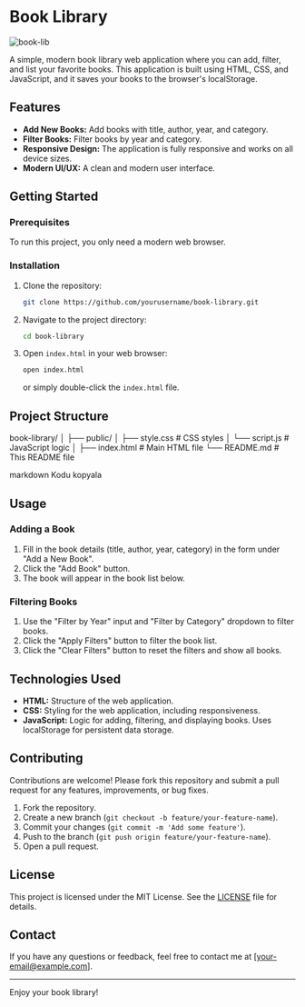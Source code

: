 # Book Library

![book-lib](https://github.com/user-attachments/assets/c43c0873-9514-44fd-801c-e70eca911b55)



A simple, modern book library web application where you can add, filter, and list your favorite books. This application is built using HTML, CSS, and JavaScript, and it saves your books to the browser's localStorage.

## Features

- **Add New Books:** Add books with title, author, year, and category.
- **Filter Books:** Filter books by year and category.
- **Responsive Design:** The application is fully responsive and works on all device sizes.
- **Modern UI/UX:** A clean and modern user interface.

## Getting Started

### Prerequisites

To run this project, you only need a modern web browser.

### Installation

1. Clone the repository:
    ```bash
    git clone https://github.com/yourusername/book-library.git
    ```

2. Navigate to the project directory:
    ```bash
    cd book-library
    ```

3. Open `index.html` in your web browser:
    ```bash
    open index.html
    ```
    or simply double-click the `index.html` file.

## Project Structure

book-library/
│
├── public/
│ ├── style.css # CSS styles
│ └── script.js # JavaScript logic
│
├── index.html # Main HTML file
└── README.md # This README file

markdown
Kodu kopyala

## Usage

### Adding a Book

1. Fill in the book details (title, author, year, category) in the form under "Add a New Book".
2. Click the "Add Book" button.
3. The book will appear in the book list below.

### Filtering Books

1. Use the "Filter by Year" input and "Filter by Category" dropdown to filter books.
2. Click the "Apply Filters" button to filter the book list.
3. Click the "Clear Filters" button to reset the filters and show all books.

## Technologies Used

- **HTML:** Structure of the web application.
- **CSS:** Styling for the web application, including responsiveness.
- **JavaScript:** Logic for adding, filtering, and displaying books. Uses localStorage for persistent data storage.

## Contributing

Contributions are welcome! Please fork this repository and submit a pull request for any features, improvements, or bug fixes.

1. Fork the repository.
2. Create a new branch (`git checkout -b feature/your-feature-name`).
3. Commit your changes (`git commit -m 'Add some feature'`).
4. Push to the branch (`git push origin feature/your-feature-name`).
5. Open a pull request.

## License

This project is licensed under the MIT License. See the [LICENSE](LICENSE) file for details.

## Contact

If you have any questions or feedback, feel free to contact me at [your-email@example.com].

---

Enjoy your book library!